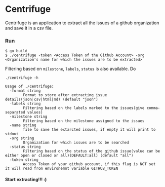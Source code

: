 # Centrifuge

Centrifuge is an application to extract all the issues of a github organization and save it in a csv file.

### Run

```
$ go build
$ ./centrifuge -token <Access Token of the Github Account> -org <Organization's name for which the issues are to be extracted>
```

Filtering based on ```milestone```, ```labels```, ```status``` is also available. Do

```
./centrifuge -h

Usage of ./centrifuge:
  -format string
    	Format to store after extracting issue details(json|csv|html|md) (default "json")
  -labels string
    	Filtering based on the labels marked to the issues(give comma-separated values)
  -milestone string
    	Filtering based on the milestone assigned to the issues
  -name string
    	file to save the extarcted issues, if empty it will print to stdout
  -org string
    	Organization for which issues are to be searched
  -status string
    	Filtering based on the status of the github issue(value can be either open or closed or all)(DEFAULT:all) (default "all")
  -token string
    	Access Token of your github account, if this flag is NOT set it will read from environemnt variable GITHUB_TOKEN
```

#### Start extracting!!! :)
